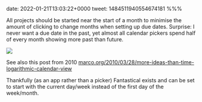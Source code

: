 date: 2022-01-21T13:03:22+0000
tweet: 1484511940554674181
%%%

All projects should be started near the start of a month to minimise the amount of clicking to change months when setting up due dates. Surprise: I never want a due date in the past, yet almost all calendar pickers spend half of every month showing more past than future.

![](FJoLvWNXsAYuXtm.jpg)

See also this post from 2010 [marco.org/2010/03/28/more-ideas-than-time-logarithmic-calendar-view](https://marco.org/2010/03/28/more-ideas-than-time-logarithmic-calendar-view)

Thankfully (as an app rather than a picker) Fantastical exists and can be set to start with the current day/week instead of the first day of the week/month.
